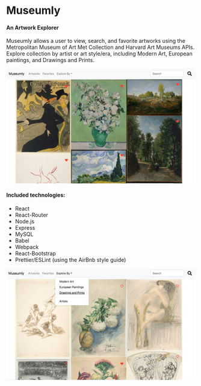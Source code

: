 # Museumly

#### An Artwork Explorer

Museumly allows a user to view, search, and favorite artworks using the Metropolitan Museum of Art Met Collection and Harvard Art Museums APIs. Explore collection by artist or art style/era, including Modern Art, European paintings, and Drawings and Prints.

![](ScreenShot2.png)

#### Included technologies:

- React
- React-Router
- Node.js
- Express
- MySQL
- Babel
- Webpack
- React-Bootstrap
- Prettier/ESLint (using the AirBnb style guide)

![](ScreenShot1.png)
